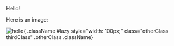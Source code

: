 Hello!

Here is an image:

![hello](https://jolicode.com/media/original/2012/12/dotjs.jpg?source=md){ .className #lazy   style="width: 100px;" class="otherClass thirdClass" .otherClass .className}
